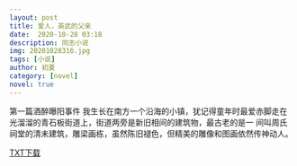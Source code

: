 ```yaml
---
layout: post
title: 爱人，英武的父亲
date:  2020-10-28 03:18
description: 同志小说
img: 20201028316.jpg
tags: [小说]
author: 初夏
category: [novel]
novel: true
---
```

第一篇酒醉曝阳事件
我生长在南方一个沿海的小镇，犹记得童年时最爱赤脚走在光溜溜的青石板街道上，街道两旁是新旧相间的建筑物，最古老的是一
间叫周氏祠堂的清未建筑，雕梁画栋，虽然陈旧褪色，但精美的雕像和图画依然传神动人。

<a href="https://www.wmnhw.workers.dev/0:down/%E5%90%8C%E5%BF%97%E5%B0%8F%E8%AF%B4/%E7%88%B1%E4%BA%BA%EF%BC%8C%E8%8B%B1%E6%AD%A6%E7%9A%84%E7%88%B6%E4%BA%B2.txt">TXT下载</a>  